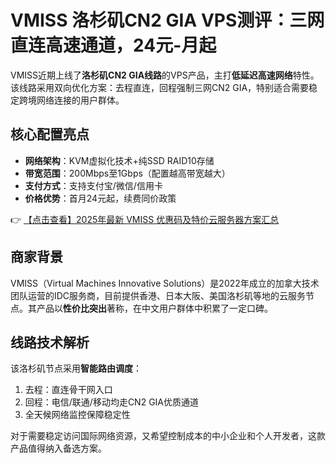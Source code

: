 # VMISS 洛杉矶CN2 GIA VPS测评：三网直连高速通道，24元-月起

VMISS近期上线了**洛杉矶CN2 GIA线路**的VPS产品，主打**低延迟高速网络**特性。该线路采用双向优化方案：去程直连，回程强制三网CN2 GIA，特别适合需要稳定跨境网络连接的用户群体。

## 核心配置亮点
- **网络架构**：KVM虚拟化技术+纯SSD RAID10存储
- **带宽范围**：200Mbps至1Gbps（配置越高带宽越大）
- **支付方式**：支持支付宝/微信/信用卡
- **价格优势**：首月24元起，续费同价政策

👉 [【点击查看】2025年最新 VMISS 优惠码及特价云服务器方案汇总](https://bit.ly/Vmiss)

## 商家背景
VMISS（Virtual Machines Innovative Solutions）是2022年成立的加拿大技术团队运营的IDC服务商，目前提供香港、日本大阪、美国洛杉矶等地的云服务节点。其产品以**性价比突出**著称，在中文用户群体中积累了一定口碑。

## 线路技术解析
该洛杉矶节点采用**智能路由调度**：
1. 去程：直连骨干网入口
2. 回程：电信/联通/移动均走CN2 GIA优质通道
3. 全天候网络监控保障稳定性

对于需要稳定访问国际网络资源，又希望控制成本的中小企业和个人开发者，这款产品值得纳入备选方案。